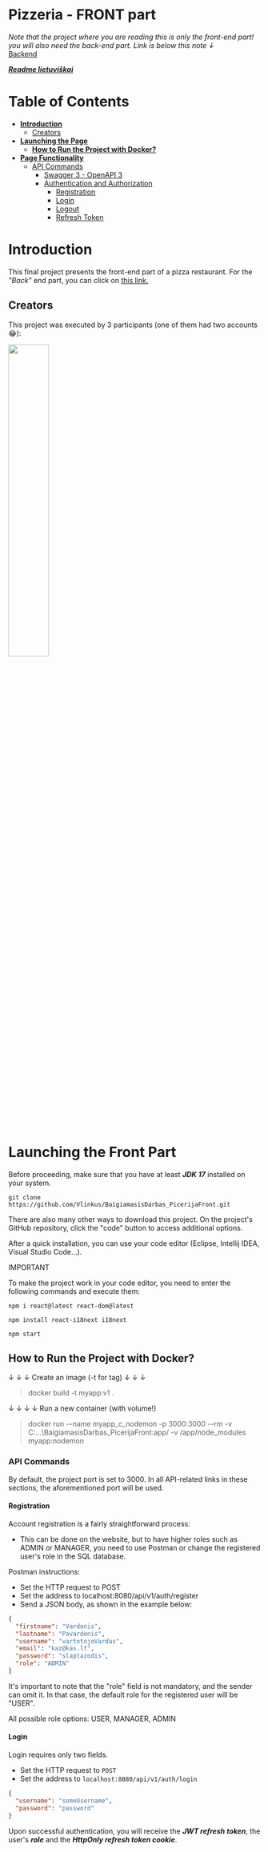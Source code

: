 # Pizzeria - FRONT part

<i>Note that the project where you are reading this is only the front-end part!
 you will also need the back-end part. Link is below this note ↓</i><br/>
<a href="https://github.com/Vlinkus/BaigiamasisDarbas_Picerija">Backend</a>

[**_Readme lietuviškai_**](README.md)

# Table of Contents

- [**Introduction**](#Introduction)
  - [Creators](#Creators)
- [**Launching the Page**](#Launching-the-Front-Part)
  - [**How to Run the Project with Docker?**](#How-to-Run-the-Project-with-Docker?)
- [**Page Functionality**](#Page-Functionality)
  - [API Commands](#api-commands)
    - [Swagger 3 - OpenAPI 3](#swagger-3---openapi-3)
    - [Authentication and Authorization](#Authentication-and-Authorization)
      - [Registration](#Registration)
      - [Login](#Login)
      - [Logout](#Logout)
      - [Refresh Token](#Refresh-Token)

# Introduction

<p>This final project presents the front-end part of a pizza restaurant. For the <i>"Back"</i> end part, you can click on
<a href="https://github.com/Vlinkus/BaigiamasisDarbas_Picerija">this link.</a></p>

## Creators

This project was executed by 3 participants (one of them had two accounts 😂):

<a href="https://github.com/Vlinkus/BaigiamasisDarbas_Picerija/graphs/contributors">
    <img src="https://contrib.rocks/image?repo=Vlinkus/BaigiamasisDarbas_Picerija" width="40%"/>
</a>

# Launching the Front Part

Before proceeding, make sure that you have at least **_JDK 17_** installed on your system.

```shell
git clone https://github.com/Vlinkus/BaigiamasisDarbas_PicerijaFront.git
```

There are also many other ways to download this project. On the project's GitHub repository,
click the "code" button to access additional options.

After a quick installation, you can use your code editor (Eclipse, Intellij IDEA, Visual Studio Code...).

IMPORTANT

To make the project work in your code editor, you need to enter the following commands and execute them:

```shell
npm i react@latest react-dom@latest
```

```shell
npm install react-i18next i18next
```

```shell
npm start
```

## How to Run the Project with Docker?

↓ ↓ ↓  Create an image (-t for tag) ↓ ↓ ↓

> docker build -t myapp:v1 .

↓ ↓ ↓ ↓ Run a new container (with volume!)

> docker run --name myapp_c_nodemon -p 3000:3000 --rm -v C:\...\BaigiamasisDarbas_PicerijaFront:app/ -v /app/node_modules myapp:nodemon

### API Commands

By default, the project port is set to 3000.
In all API-related links in these sections, the aforementioned port will be used.

#### Registration

Account registration is a fairly straightforward process:

- This can be done on the website, but to have higher roles such as ADMIN or MANAGER, you need to use Postman or change the registered user's role in the SQL database.

Postman instructions:

- Set the HTTP request to POST
- Set the address to localhost:8080/api/v1/auth/register
- Send a JSON body, as shown in the example below:

```json
{
  "firstname": "Vardenis",
  "lastname": "Pavardenis",
  "username": "vartotojoVardas",
  "email": "kaz@kas.lt",
  "password": "slaptazodis",
  "role": "ADMIN"
}
```

It's important to note that the "role" field is not mandatory, and the sender can omit it.
In that case, the default role for the registered user will be "USER".

All possible role options: USER, MANAGER, ADMIN

#### Login

Login requires only two fields.

- Set the HTTP request to  `POST`
- Set the address to `localhost:8080/api/v1/auth/login`

```json
{
  "username": "someUsername",
  "password": "password"
}
```

Upon successful authentication, you will receive the **_JWT refresh token_**,
the user's **_role_**  and the  **_HttpOnly refresh token cookie_**.
